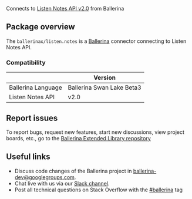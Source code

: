 Connects to [Listen Notes API v2.0](https://www.listennotes.com/) from Ballerina

## Package overview
The `ballerinax/listen.notes` is a [Ballerina](https://ballerina.io/) connector connecting to Listen Notes API.

### Compatibility
|                       | Version                       |
|-----------------------|-------------------------------|
| Ballerina Language    | Ballerina Swan Lake Beta3     | 
| Listen Notes API      | v2.0                          |

## Report issues
To report bugs, request new features, start new discussions, view project boards, etc., go to the [Ballerina Extended Library repository](https://github.com/ballerina-platform/ballerina-extended-library)


## Useful links
- Discuss code changes of the Ballerina project in [ballerina-dev@googlegroups.com](mailto:ballerina-dev@googlegroups.com).
- Chat live with us via our [Slack channel](https://ballerina.io/community/slack/).
- Post all technical questions on Stack Overflow with the [#ballerina](https://stackoverflow.com/questions/tagged/ballerina) tag